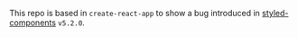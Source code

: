 This repo is based in `create-react-app` to show a bug introduced in [styled-components](https://styled-components.com) `v5.2.0`.
